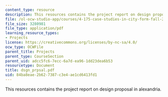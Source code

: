 ```yaml
---
content_type: resource
description: This resources contains the project report on design proposal in alexandria.
file: /ol-ocw-studio-app/courses/4-175-case-studies-in-city-form-fall-2005/84ba8eae2b627387c3e4ae1cd6413fd1_dsgn_prpsal.pdf
file_size: 3280981
file_type: application/pdf
learning_resource_types:
- Projects
license: https://creativecommons.org/licenses/by-nc-sa/4.0/
ocw_type: OCWFile
parent_title: Projects
parent_type: CourseSection
parent_uid: adcc5fc6-7ecc-6a7d-ea96-1dd23dea6b53
resourcetype: Document
title: dsgn_prpsal.pdf
uid: 84ba8eae-2b62-7387-c3e4-ae1cd6413fd1
---
```

This resources contains the project report on design proposal in alexandria.